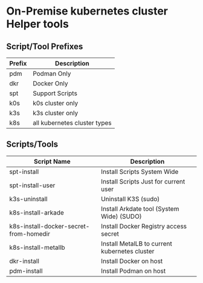 # On-Premise kubernetes cluster Helper tools

## Script/Tool Prefixes
| Prefix | Description |
|--------|-------------|
| pdm | Podman Only |
| dkr | Docker Only |
| spt | Support Scripts |
| k0s | k0s cluster only |
| k3s | k3s cluster only |
| k8s | all kubernetes cluster types |

## Scripts/Tools
| Script Name | Description |
|-------------|-------------|
| spt-install | Install Scripts System Wide |
| spt-install-user | Install Scripts Just for current user |
| k3s-uninstall | Uninstall K3S (sudo) |
| k8s-install-arkade | Install Arkdate tool (System Wide) (SUDO) |
| k8s-install-docker-secret-from-homedir | Install Docker Registry access secret |
| k8s-install-metallb | Install MetalLB to current kubernetes cluster |
| dkr-install | Install Docker on host |
| pdm-install | Install Podman on host |